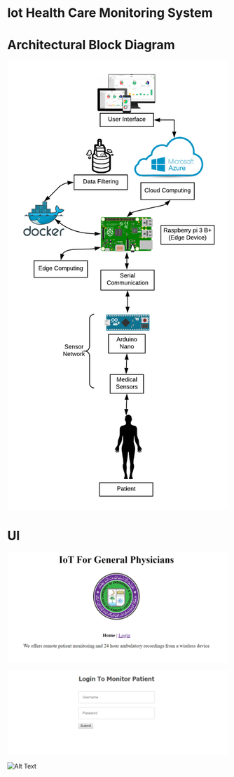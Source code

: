 # Iot Health Care Monitoring System
# Architectural Block Diagram
![Alt Text](/block-diagram.png)

# UI 
![Alt Text](/simple-ui.png)

![Alt Text](/login.png)

![Alt Text](/sensor-readings.png)

